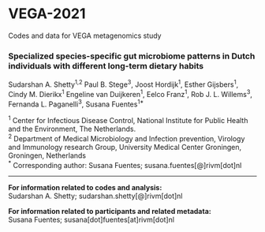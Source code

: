 # VEGA-2021
Codes and data for VEGA metagenomics study
### Specialized species-specific gut microbiome patterns in Dutch individuals with different long-term dietary habits   


Sudarshan A. Shetty<sup>1,2</sup> Paul B. Stege<sup>3</sup>, Joost Hordijk<sup>1</sup>, Esther Gijsbers<sup>1</sup>, Cindy M. Dierikx<sup>1</sup> Engeline van Duijkeren<sup>1</sup>, Eelco Franz<sup>1</sup>, Rob J. L. Willems<sup>3</sup>, Fernanda L. Paganelli<sup>3</sup>, Susana Fuentes<sup>1*</sup>    



<sup>1</sup> Center for Infectious Disease Control, National Institute for Public Health and the Environment, The Netherlands.   
<sup>2</sup> Department of Medical Microbiology and Infection prevention, Virology and Immunology research Group, University Medical Center Groningen, Groningen, Netherlands   
<sup>*</sup> Corresponding author: Susana Fuentes; susana.fuentes[@]rivm[dot]nl    

---   

**For information related to codes and analysis:**   
  Sudarshan A. Shetty; sudarshan.shetty[@]rivm[dot]nl  

**For information related to participants and related metadata:**    
  Susana Fuentes; susana[dot]fuentes[at]rivm[dot]nl  
  
  
